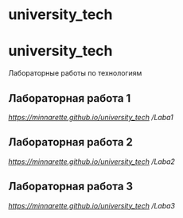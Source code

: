 # university_tech

# university_tech
Лабораторные работы по технологиям

## Лабораторная работа 1 
*https://minnarette.github.io/university_tech
/Laba1*

## Лабораторная работа 2
*https://minnarette.github.io/university_tech
/Laba2*

## Лабораторная работа 3 
*https://minnarette.github.io/university_tech
/Laba3*
